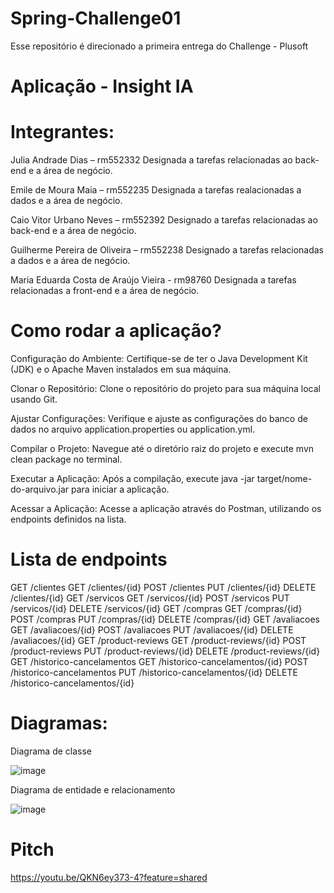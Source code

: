 # Spring-Challenge01
Esse repositório é direcionado a primeira entrega do Challenge - Plusoft 

# Aplicação - Insight IA

# Integrantes:

Julia Andrade Dias – rm552332
Designada a tarefas relacionadas ao back-end e a área de negócio.

Emile de Moura Maia – rm552235
Designada a tarefas realacionadas a dados e a área de negócio.

Caio Vitor Urbano Neves – rm552392
Designado a tarefas relacionadas ao back-end e a área de negócio.

Guilherme Pereira de Oliveira – rm552238
Designado a tarefas relacionadas a dados e a área de negócio.

Maria Eduarda Costa de Araújo Vieira - rm98760
Designada a tarefas relacionadas a front-end e a área de negócio.

# Como rodar a aplicação?

Configuração do Ambiente:
Certifique-se de ter o Java Development Kit (JDK) e o Apache Maven instalados em sua máquina.

Clonar o Repositório:
Clone o repositório do projeto para sua máquina local usando Git.

Ajustar Configurações:
Verifique e ajuste as configurações do banco de dados no arquivo application.properties ou application.yml.

Compilar o Projeto:
Navegue até o diretório raiz do projeto e execute mvn clean package no terminal.

Executar a Aplicação:
Após a compilação, execute java -jar target/nome-do-arquivo.jar para iniciar a aplicação.

Acessar a Aplicação:
Acesse a aplicação através do Postman, utilizando os endpoints definidos na lista.

# Lista de endpoints

GET /clientes
GET /clientes/{id}
POST /clientes
PUT /clientes/{id}
DELETE /clientes/{id}
GET /servicos
GET /servicos/{id}
POST /servicos
PUT /servicos/{id}
DELETE /servicos/{id}
GET /compras
GET /compras/{id}
POST /compras
PUT /compras/{id}
DELETE /compras/{id}
GET /avaliacoes
GET /avaliacoes/{id}
POST /avaliacoes
PUT /avaliacoes/{id}
DELETE /avaliacoes/{id}
GET /product-reviews
GET /product-reviews/{id}
POST /product-reviews
PUT /product-reviews/{id}
DELETE /product-reviews/{id}
GET /historico-cancelamentos
GET /historico-cancelamentos/{id}
POST /historico-cancelamentos
PUT /historico-cancelamentos/{id}
DELETE /historico-cancelamentos/{id}

# Diagramas:

Diagrama de classe

![image](https://github.com/Jujuad/Spring-Challenge01/assets/72460406/e9e0c586-60c7-4dc1-85a2-adfdf925a010)

Diagrama de entidade e relacionamento

![image](https://github.com/Jujuad/Spring-Challenge01/assets/72460406/a61561e3-13ac-4005-b7c6-01ca548f211e)


# Pitch
https://youtu.be/QKN6ey373-4?feature=shared
